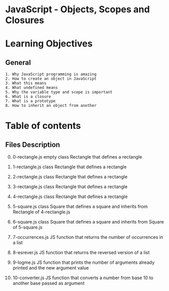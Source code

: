 # JavaScript - Objects, Scopes and Closures

# Learning Objectives

## General
	1. Why JavaScript programming is amazing
	2. How to create an object in JavaScript
	3. What this means
	4. What undefined means
	5. Why the variable type and scope is important
	6. What is a closure
	7. What is a prototype
	8. How to inherit an object from another
# Table of contents

## Files	Description
0. 0-rectangle.js	empty class Rectangle that defines a rectangle

1. 1-rectangle.js	class Rectangle that defines a rectangle
2. 2-rectangle.js	class Rectangle that defines a rectangle
3. 3-rectangle.js	class Rectangle that defines a rectangle
4. 4-rectangle.js 	class Rectangle that defines a rectangle
5. 5-square.js 		class Square that defines a square and inherits from Rectangle of 4-rectangle.js

6. 6-square.js	class Square that defines a square and inherits from Square of 5-square.js
7. 7-occurrences.js	JS function that returns the number of occurrences in a list
8. 8-esrever.js	JS function that returns the reversed version of a list
9. 9-logme.js	JS function that prints the number of arguments already printed and the new argument value
10. 10-converter.js	JS function that converts a number from base 10 to another base passed as argument
